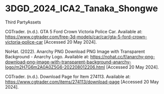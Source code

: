 # 3DGD_2024_ICA2_Tanaka_Shongwe

Third PartyAssets 

CGTrader. (n.d.). GTA 5 Ford Crown Victoria Police Car. Available at: https://www.cgtrader.com/free-3d-models/car/car/gta-5-ford-crown-victoria-police-car [Accessed 20 May 2024].

NoHat. (2022). Anarchy PNG Download PNG Image with Transparent Background - Anarchy Logo. Available at: https://nohat.cc/f/anarchy-png-download-png-image-with-transparent-background-anarchy-logo/m2H7G6m2A0A0Z5G6-202208012206.html 
[Accessed 20 May 2024].

CGTrader. (n.d.). Download Page for Item 274113. 
Available at: https://www.cgtrader.com/items/274113/download-page [Accessed 20 May 2024].


 
